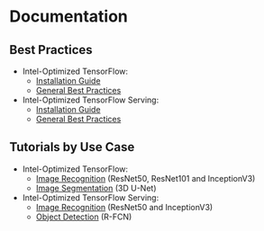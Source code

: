 # Documentation

## Best Practices

* Intel-Optimized TensorFlow:
    * [Installation Guide](https://software.intel.com/en-us/articles/intel-optimization-for-tensorflow-installation-guide)
    * [General Best Practices](/docs/general/tensorflow/GeneralBestPractices.md)
* Intel-Optimized TensorFlow Serving:
    * [Installation Guide](/docs/general/tensorflow_serving/InstallationGuide.md)
    * [General Best Practices](/docs/general/tensorflow_serving/GeneralBestPractices.md)
    
## Tutorials by Use Case

* Intel-Optimized TensorFlow:
	* [Image Recognition](/docs/image_recognition/tensorflow/Tutorial.md) (ResNet50, ResNet101 and InceptionV3)
  * [Image Segmentation](/docs/image_segmentation/tensorflow/Tutorial.md) (3D U-Net)
* Intel-Optimized TensorFlow Serving:
    * [Image Recognition](/docs/image_recognition/tensorflow_serving/Tutorial.md) (ResNet50 and InceptionV3)
    * [Object Detection](/docs/object_detection/tensorflow_serving/Tutorial.md) (R-FCN)

